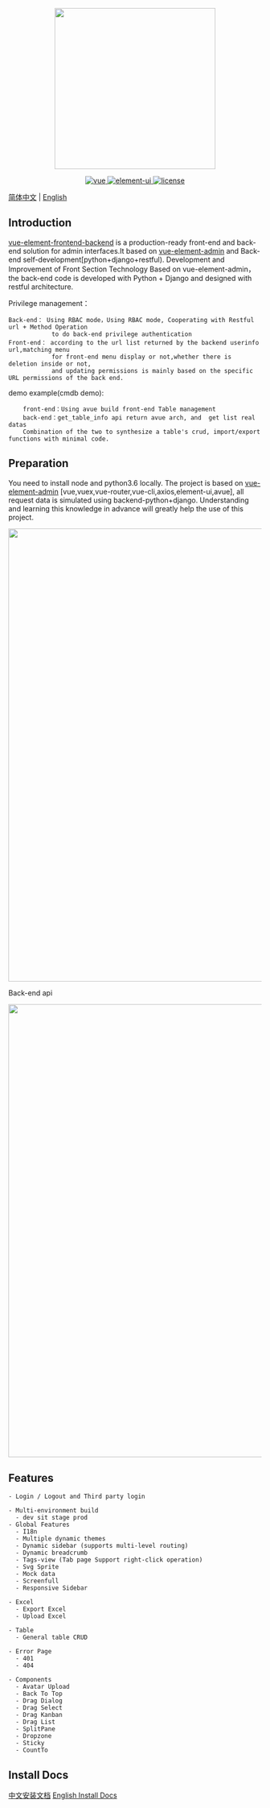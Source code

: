 <p align="center">
  <img width="320" src="https://wpimg.wallstcn.com/ecc53a42-d79b-42e2-8852-5126b810a4c8.svg">
</p>

<p align="center">
  <a href="https://github.com/vuejs/vue">
    <img src="https://img.shields.io/badge/vue-2.5.10-brightgreen.svg" alt="vue">
  </a>
  <a href="https://github.com/ElemeFE/element">
    <img src="https://img.shields.io/badge/element--ui-2.3.2-brightgreen.svg" alt="element-ui">
  </a>
  <a href="https://github.com/PanJiaChen/vue-element-admin/blob/master/LICENSE">
    <img src="https://img.shields.io/github/license/mashape/apistatus.svg" alt="license">
  </a>
</p>

[简体中文](./README.md) | [English](./README_EN.md)

## Introduction

[vue-element-frontend-backend](https://github.com/DevOpsUnionTop/vue-element-frontend-backend) is a production-ready front-end
and back-end solution for admin interfaces.It based on [vue-element-admin](https://panjiachen.github.io/vue-element-admin/)
and Back-end self-development[python+django+restful). Development and Improvement of Front Section Technology Based on vue-element-admin，
the back-end code is developed with Python + Django and designed with restful architecture.

Privilege management：


	Back-end： Using RBAC mode，Using RBAC mode, Cooperating with Restful url + Method Operation
	            to do back-end privilege authentication
	Front-end： according to the url list returned by the backend userinfo url,matching menu
	            for front-end menu display or not,whether there is deletion inside or not,
	            and updating permissions is mainly based on the specific URL permissions of the back end.

demo example(cmdb demo):


		front-end：Using avue build front-end Table management
		back-end：get_table_info api return avue arch, and  get list real datas
		Combination of the two to synthesize a table's crud, import/export functions with minimal code.

## Preparation

You need to install node and python3.6 locally. The project is based on [vue-element-admin](https://github.com/PanJiaChen/vue-element-admin)
[vue,vuex,vue-router,vue-cli,axios,element-ui,avue], all request data is simulated using backend-python+django. Understanding and learning this knowledge in advance will
 greatly help the use of this project.

<p align="center">
  <img width="900" src="https://wpimg.wallstcn.com/a5894c1b-f6af-456e-82df-1151da0839bf.png">
</p>
Back-end api
<p align="center">
  <img width="900" src="http://www.bdkyr.com/open_galaxy/static/img/api_docs.png">
</p>

## Features

```
- Login / Logout and Third party login

- Multi-environment build
  - dev sit stage prod
- Global Features
  - I18n
  - Multiple dynamic themes
  - Dynamic sidebar (supports multi-level routing)
  - Dynamic breadcrumb
  - Tags-view (Tab page Support right-click operation)
  - Svg Sprite
  - Mock data
  - Screenfull
  - Responsive Sidebar

- Excel
  - Export Excel
  - Upload Excel

- Table
  - General table CRUD

- Error Page
  - 401
  - 404

- Components
  - Avatar Upload
  - Back To Top
  - Drag Dialog
  - Drag Select
  - Drag Kanban
  - Drag List
  - SplitPane
  - Dropzone
  - Sticky
  - CountTo
```

## Install Docs


[中文安装文档](./INSTALL_CN.md)
[English Install Docs](./INSTALL_EN.md)
